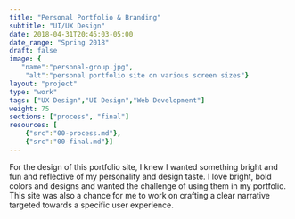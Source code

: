 ```yaml
---
title: "Personal Portfolio & Branding"
subtitle: "UI/UX Design"
date: 2018-04-31T20:46:03-05:00
date_range: "Spring 2018"
draft: false
image: {
   "name":"personal-group.jpg",
    "alt":"personal portfolio site on various screen sizes"}
layout: "project"
type: "work"
tags: ["UX Design","UI Design","Web Development"]
weight: 75
sections: ["process", "final"]
resources: [
    {"src":"00-process.md"},
    {"src":"00-final.md"}]
---
```

For the design of this portfolio site, I knew I wanted something bright and fun and reflective of my personality and design taste. I love bright, bold colors and designs and wanted the challenge of using them in my portfolio. This site was also a chance for me to work on crafting a clear narrative targeted towards a specific user experience. 
